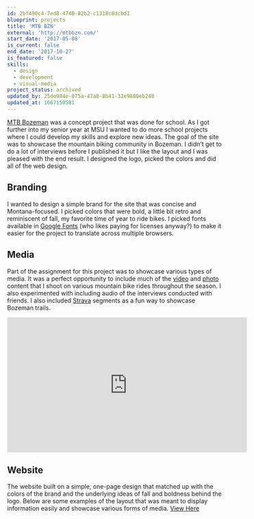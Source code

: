```yaml
---
id: 2bf490c4-7ed8-4740-82b2-c1318c8dcbd1
blueprint: projects
title: 'MTB BZN'
external: 'http://mtbbzn.com/'
start_date: '2017-05-08'
is_current: false
end_date: '2017-10-27'
is_featured: false
skills:
  - design
  - development
  - visual-media
project_status: archived
updated_by: 25de984e-075a-47a8-8b41-32e9880eb240
updated_at: 1667150581
---
```

[MTB Bozeman](https://mtbbzn.com) was a concept project that was done for school. As I got further into my senior year at MSU I wanted to do more school projects where I could develop my skills and explore new ideas. The goal of the site was to showcase the mountain biking community in Bozeman. I didn’t get to do a lot of interviews before I published it but I like the layout and I was pleased with the end result. I designed the logo, picked the colors and did all of the web design.

## Branding
I wanted to design a simple brand for the site that was concise and Montana-focused. I picked colors that were bold, a little bit retro and reminiscent of fall, my favorite time of year to ride bikes. I picked fonts available in [Google Fonts](https://fonts.google.com/) (who likes paying for licenses anyway?) to make it easier for the project to translate across multiple browsers.

## Media
Part of the assignment for this project was to showcase various types of media. It was a perfect opportunity to include much of the [video](https://www.youtube.com/channel/UCvZ-a9eBQLZMl3doFXM3DgA/videos) and [photo](https://www.flickr.com/people/aidanweltner/) content that I shoot on various mountain bike rides throughout the season. I also experimented with including audio of the interviews conducted with friends. I also included [Strava](https://www.strava.com/) segments as a fun way to showcase Bozeman trails.
<iframe width="560" height="315" src="https://www.youtube.com/embed/Fjs4YgLGR9U" title="YouTube video player" frameborder="0" allow="accelerometer; autoplay; clipboard-write; encrypted-media; gyroscope; picture-in-picture" allowfullscreen></iframe>

## Website
The website built on a simple, one-page design that matched up with the colors of the brand and the underlying ideas of fall and boldness behind the logo. Below are some examples of the layout that was meant to display information easily and showcase various forms of media.
[View Here](https://mtbbzn.com)